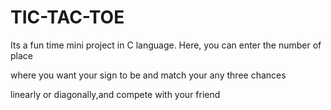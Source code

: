 # TIC-TAC-TOE
Its a fun time mini project 
in C language.
Here, you can enter the number of place


where you want your sign to be 
and match your any three chances

linearly or diagonally,and compete with your friend 
